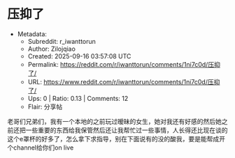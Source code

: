 # 压抑了

- Metadata:
  - Subreddit: r_iwanttorun
  - Author: Zilojqiao
  - Created: 2025-09-16 03:57:08 UTC
  - Permalink: https://reddit.com/r/iwanttorun/comments/1ni7c0d/压抑了/
  - URL: https://www.reddit.com/r/iwanttorun/comments/1ni7c0d/压抑了/
  - Ups: 0 | Ratio: 0.13 | Comments: 12
  - Flair: 分享帖


老哥们兄弟们，我有一个本地的之前玩过暧昧的女生，她对我还有好感的然后她之前还把一些重要的东西给我保管然后还让我帮忙过一些事情，人长得还比现在谈的这个e罩杯的好多了，怎么拿下求指导，别在下面说有的没的酸我，要是能帮成开个channel给你们on
live

